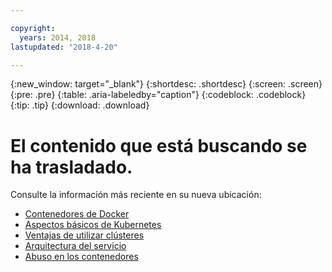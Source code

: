 ```yaml
---

copyright:
  years: 2014, 2018
lastupdated: "2018-4-20"

---
```


{:new_window: target="_blank"}
{:shortdesc: .shortdesc}
{:screen: .screen}
{:pre: .pre}
{:table: .aria-labeledby="caption"}
{:codeblock: .codeblock}
{:tip: .tip}
{:download: .download}


# El contenido que está buscando se ha trasladado.

Consulte la información más reciente en su nueva ubicación:
 - [Contenedores de Docker](cs_tech.html#docker_containers)
 - [Aspectos básicos de Kubernetes](cs_tech.html#kubernetes_basics)
 - [Ventajas de utilizar clústeres](cs_why.html#benefits)
 - [Arquitectura del servicio](cs_tech.html#architecture)
 - [Abuso en los contenedores](cs_why.html#terms)

